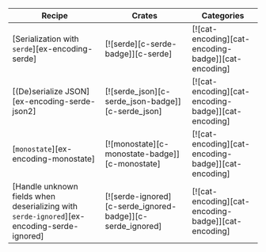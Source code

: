 | Recipe | Crates | Categories |
|--------|--------|------------|
| [Serialization with `serde`][ex-encoding-serde] | [![serde][c-serde-badge]][c-serde] | [![cat-encoding][cat-encoding-badge]][cat-encoding] |
| [(De)serialize JSON][ex-encoding-serde-json2] | [![serde_json][c-serde_json-badge]][c-serde_json] | [![cat-encoding][cat-encoding-badge]][cat-encoding] |
| [`monostate`][ex-encoding-monostate] | [![monostate][c-monostate-badge]][c-monostate] | [![cat-encoding][cat-encoding-badge]][cat-encoding] |
| [Handle unknown fields when deserializing with `serde-ignored`][ex-encoding-serde-ignored] | [![serde-ignored][c-serde_ignored-badge]][c-serde_ignored] | [![cat-encoding][cat-encoding-badge]][cat-encoding] |

<div class="hidden">
</div>
